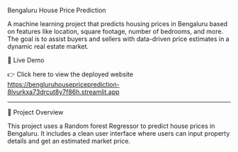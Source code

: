 Bengaluru House Price Prediction

A machine learning project that predicts housing prices in Bengaluru based on features like location, square footage, number of bedrooms, and more. The goal is to assist buyers and sellers with data-driven price estimates in a dynamic real estate market.

🚀 Live Demo

👉 Click here to view the deployed website
https://bengluruhousepriceprediction-8lvurkxa73drcut8y7f86h.streamlit.app


---

📌 Project Overview

This project uses a Random forest Regressor to predict house prices in Bengaluru. It includes a clean user interface where users can input property details and get an estimated market price.
